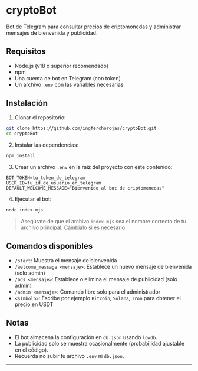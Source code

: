 # cryptoBot

Bot de Telegram para consultar precios de criptomonedas y administrar mensajes de bienvenida y publicidad.

## Requisitos

-   Node.js (v18 o superior recomendado)
-   npm
-   Una cuenta de bot en Telegram (con token)
-   Un archivo `.env` con las variables necesarias

## Instalación

1. Clonar el repositorio:

```bash
git clone https://github.com/ingferchorojas/cryptoBot.git
cd cryptoBot
```

2. Instalar las dependencias:

```bash
npm install
```

3. Crear un archivo `.env` en la raíz del proyecto con este contenido:

```env
BOT_TOKEN=tu_token_de_telegram
USER_ID=tu_id_de_usuario_en_telegram
DEFAULT_WELCOME_MESSAGE="Bienvenido al bot de criptomonedas"
```

4. Ejecutar el bot:

```bash
node index.mjs
```

> Asegúrate de que el archivo `index.mjs` sea el nombre correcto de tu archivo principal. Cámbialo si es necesario.

## Comandos disponibles

-   `/start`: Muestra el mensaje de bienvenida
-   `/welcome_message <mensaje>`: Establece un nuevo mensaje de bienvenida (solo admin)
-   `/ads <mensaje>`: Establece o elimina el mensaje de publicidad (solo admin)
-   `/admin <mensaje>`: Comando libre solo para el administrador
-   `<símbolo>`: Escribe por ejemplo `Bitcoin`, `Solana`, `Tron` para obtener el precio en USDT

## Notas

-   El bot almacena la configuración en `db.json` usando `lowdb`.
-   La publicidad solo se muestra ocasionalmente (probabilidad ajustable en el código).
-   Recuerda no subir tu archivo `.env` ni `db.json`.

---
